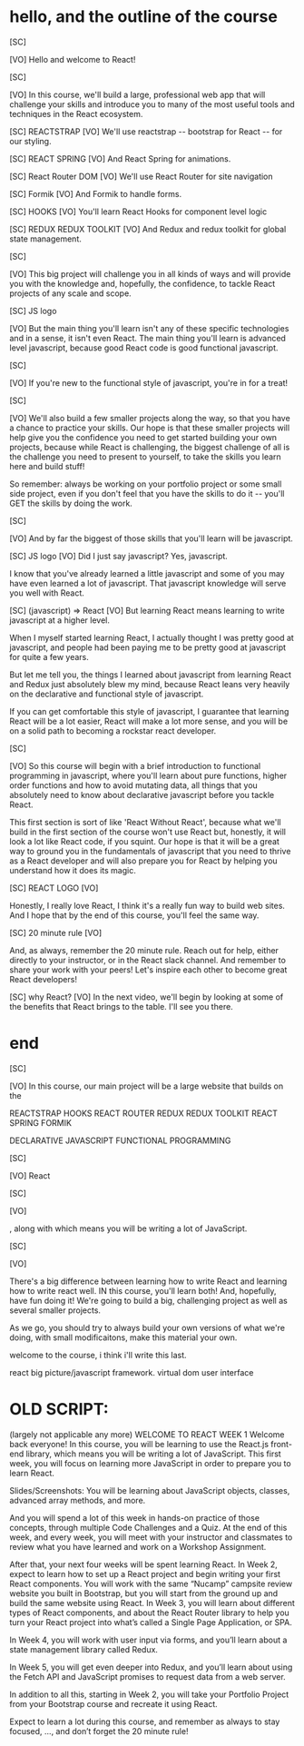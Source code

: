 # hello, and the outline of the course

[SC]

[VO]
Hello and welcome to React!

<!-- In this course, you will be learning to use the React front-end library for building web applications with javascript. -->

[SC]

[VO]
In this course, we'll build a large, professional web app that will challenge your skills and introduce you to many of the most useful tools and techniques in the React ecosystem.

[SC]
REACTSTRAP
[VO]
We'll use reactstrap -- bootstrap for React -- for our styling.

[SC]
REACT SPRING
[VO]
And React Spring for animations.

[SC]
React Router DOM
[VO]
We'll use React Router for site navigation

[SC]
Formik
[VO]
And Formik to handle forms.

[SC]
HOOKS
[VO]
You'll learn React Hooks for component level logic

[SC]
REDUX
REDUX TOOLKIT
[VO]
And Redux and redux toolkit for global state management.

[SC]

[VO]
This big project will challenge you in all kinds of ways and will provide you with the knowledge and, hopefully, the confidence, to tackle React projects of any scale and scope.

[SC]
JS logo

[VO]
But the main thing you'll learn isn't any of these specific technologies and in a sense, it isn't even React. The main thing you'll learn is advanced level javascript, because good React code is good functional javascript.

[SC]

[VO]
If you're new to the functional style of javascript, you're in for a treat!

[SC]

[VO]
We'll also build a few smaller projects along the way, so that you have a chance to practice your skills. Our hope is that these smaller projects will help give you the confidence you need to get started building your own projects, because while React is challenging, the biggest challenge of all
is the challenge you need to present to yourself, to take the skills you learn here and build stuff!

So remember: always be working on your portfolio project or some small side project, even if you don't feel that you have the skills to do it -- you'll GET the skills by doing the work.

[SC]

[VO]
And by far the biggest of those skills that you'll learn will be javascript.

[SC]
JS logo
[VO]
Did I just say javascript? Yes, javascript.

I know that you've already learned a little javascript and some of you may have even learned a lot of javascript. That javascript knowledge will serve you well with React.

[SC]
(javascript) => React
[VO]
But learning React means learning to write javascript at a higher level.

When I myself started learning React, I actually thought I was pretty good at javascript, and people had been paying me to be pretty good at javascript for quite a few years.

But let me tell you, the things I learned about javascript from learning React and Redux just absolutely blew my mind, because React leans very heavily on the declarative and functional style of javascript.

If you can get comfortable this style of javascript, I guarantee that learning React will be a lot easier, React will make a lot more sense, and you will be on a solid path to becoming a rockstar react developer.

[SC]

[VO]
So this course will begin with a brief introduction to functional programming in javascript, where you'll learn about pure functions, higher order functions and how to avoid mutating data, all things that you absolutely need to know about declarative javascript before you tackle React.

This first section is sort of like 'React Without React', because what we'll build in the first section of the course won't use React but, honestly, it will look a lot like React code, if you squint. Our hope is that it will be a great way to ground you in the fundamentals of javascript that you need to thrive as a React developer and will also prepare you for React by helping you understand how it does its magic.

[SC]
REACT LOGO
[VO]

Honestly, I really love React, I think it's a really fun way to build web sites. And I hope that by the end of this course, you'll feel the same way.

[SC]
20 minute rule
[VO]

And, as always, remember the 20 minute rule. Reach out for help, either directly to your instructor, or in the React slack channel. And remember to share your work with your peers! Let's inspire each other to become great React developers!

[SC]
why React?
[VO]
In the next video, we'll begin by looking at some of the benefits that React brings to the table. I'll see you there.

# end

[SC]

[VO]
In this course, our main project will be a large website that builds on the

REACTSTRAP
HOOKS
REACT ROUTER
REDUX
REDUX TOOLKIT
REACT SPRING
FORMIK

DECLARATIVE JAVASCRIPT
FUNCTIONAL PROGRAMMING

[SC]

[VO]
React

[SC]

[VO]

, along with which means you will be writing a lot of JavaScript.

[SC]

[VO]

There's a big difference between learning how to write React and learning how to write react well.
IN this course, you'll learn both! And, hopefully, have fun doing it!
We're going to build a big, challenging project as well as several smaller projects.

As we go, you should try to always build your own versions
of what we're doing, with small modificaitons, make this material your own.

welcome to the course, i think i'll write this last.

react big picture/javascript framework.
virtual dom
user interface

# OLD SCRIPT:

(largely not applicable any more)
WELCOME TO REACT WEEK 1
Welcome back everyone! In this course, you will be learning to use the React.js front-end library, which means you will be writing a lot of JavaScript. This first week, you will focus on learning more JavaScript in order to prepare you to learn React.

Slides/Screenshots:
You will be learning about JavaScript objects, classes, advanced array methods, and more.

And you will spend a lot of this week in hands-on practice of those concepts, through multiple Code Challenges and a Quiz. At the end of this week, and every week, you will meet with your instructor and classmates to review what you have learned and work on a Workshop Assignment.

After that, your next four weeks will be spent learning React. In Week 2, expect to learn how to set up a React project and begin writing your first React components. You will work with the same “Nucamp” campsite review website you built in Bootstrap, but you will start from the ground up and build the same website using React.
In Week 3, you will learn about different types of React components, and about the React Router library to help you turn your React project into what’s called a Single Page Application, or SPA.

In Week 4, you will work with user input via forms, and you’ll learn about a state management library called Redux.

In Week 5, you will get even deeper into Redux, and you’ll learn about using the Fetch API and JavaScript promises to request data from a web server.

In addition to all this, starting in Week 2, you will take your Portfolio Project from your Bootstrap course and recreate it using React.

Expect to learn a lot during this course, and remember as always to stay focused, …, and don’t forget the 20 minute rule!
